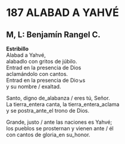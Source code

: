 # 187 ALABAD A YAHVÉ

## M, L: Benjamín Rangel C.

**Estribillo**  
Alabad a Yahvé,  
alabadlo con gritos de júbilo.  
Entrad en la presencia de Dios  
aclamándolo con cantos.  
Entrad en la presencia de Dio↘s  
y su nombre / exaltad.  

Santo, digno de_alabanza / eres tú, Señor.  
La tierra_entera canta, la tierra_entera_aclama  
y se postra_ante_el trono de Dios.  

Grande, justo / ante las naciones es Yahvé;  
los pueblos se prosternan y vienen ante / él  
con cantos de gloria_en su_honor.  

